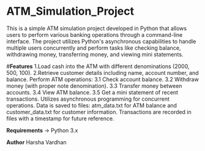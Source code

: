 # ATM_Simulation_Project

This is a simple ATM simulation project developed in Python that allows users to perform various banking operations through a command-line interface. The project utilizes Python's asynchronous capabilities to handle multiple users concurrently and perform tasks like checking balance, withdrawing money, transferring money, and viewing mini statements.

#**Features**
1.Load cash into the ATM with different denominations (2000, 500, 100).
2.Retrieve customer details including name, account number, and balance.
Perform ATM operations:
3.1 Check account balance.
3.2 Withdraw money (with proper note denomination).
3.3 Transfer money between accounts.
3.4 View ATM balance.
3.5 Get a mini statement of recent transactions.
Utilizes asynchronous programming for concurrent operations.
Data is saved to files: atm_data.txt for ATM balance and customer_data.txt for customer information.
Transactions are recorded in files with a timestamp for future reference.

**Requirements**
-> Python 3.x

**Author**
Harsha Vardhan
